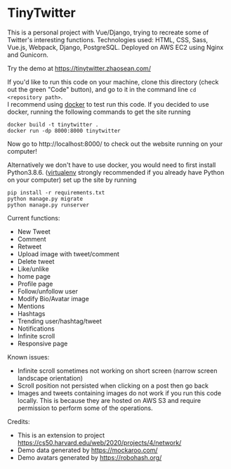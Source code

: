 # TinyTwitter


This is a personal project with Vue/Django, trying to recreate some of Twitter's interesting functions. Technologies used: HTML, CSS, Sass, Vue.js, Webpack, Django, PostgreSQL. Deployed on AWS EC2 using Nginx and Gunicorn.  

Try the demo at https://tinytwitter.zhaosean.com/  


If you'd like to run this code on your machine, clone this directory (check out the green "Code" button), and go to it in the command line `cd <repository path>`.  
I recommend using [docker](https://docs.docker.com/engine/install/) to test run this code. If you decided to use docker, running the following commands to get the site running
```
docker build -t tinytwitter .
docker run -dp 8000:8000 tinytwitter
```
Now go to http://localhost:8000/ to check out the website running on your computer!


Alternatively we don't have to use docker, you would need to first install Python3.8.6. ([virtualenv](https://pypi.org/project/virtualenv/) strongly recommended if you already have Python on your computer) set up the site by running
```
pip install -r requirements.txt
python manage.py migrate
python manage.py runserver
```


Current functions:
* New Tweet
* Comment
* Retweet
* Upload image with tweet/comment
* Delete tweet
* Like/unlike
* home page
* Profile page
* Follow/unfollow user
* Modify Bio/Avatar image
* Mentions
* Hashtags
* Trending user/hashtag/tweet
* Notifications
* Infinite scroll
* Responsive page


Known issues:
* Infinite scroll sometimes not working on short screen (narrow screen landscape orientation)
* Scroll position not persisted when clicking on a post then go back
* Images and tweets containing images do not work if you run this code locally. This is because they are hosted on AWS S3 and require permission to perform some of the operations.


Credits:
* This is an extension to project https://cs50.harvard.edu/web/2020/projects/4/network/
* Demo data generated by https://mockaroo.com/  
* Demo avatars generated by https://robohash.org/  
